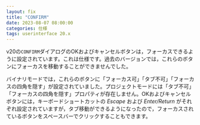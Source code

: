 ```yaml
---
layout: fix
title: "CONFIRM"
date: 2023-08-07 08:00:00
categories: 仕様
tags: userinterface 20.x
---
```


v20の`CONFIRM`ダイアログのOKおよびキャンセルボタンは，フォーカスできるように設定されています。これは仕様です。過去のバージョンでは，これらのボタンにフォーカスを移動することができませんでした。

バイナリモードでは，これらのボタンに「フォーカス可」「タブ不可」「フォーカスの四角を隠す」が設定されていました。プロジェクトモードには「タブ不可」「フォーカスの四角を隠す」プロパティが存在しません。OKおよびキャンセルボタンには，キーボードショートカットの *Escape* および *Enter/Return* がそれぞれ設定されていますが，タブ移動ができるようになったので，フォーカスされているボタンをスペースバーでクリックすることもできます。